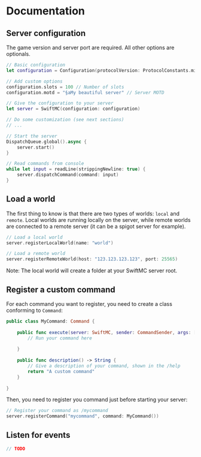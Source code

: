 # Documentation

## Server configuration

The game version and server port are required. All other options are optionals.

```swift
// Basic configuration
let configuration = Configuration(protocolVersion: ProtocolConstants.minecraft_1_15_2, port: 25565)

// Add custom options
configuration.slots = 100 // Number of slots
configuration.motd = "§aMy beautiful server" // Server MOTD

// Give the configuration to your server
let server = SwiftMC(configuration: configuration)

// Do some customization (see next sections)
// ...

// Start the server
DispatchQueue.global().async {
    server.start()
}

// Read commands from console
while let input = readLine(strippingNewline: true) {
    server.dispatchCommand(command: input)
}
```

## Load a world

The first thing to know is that there are two types of worlds: `local` and `remote`. Local worlds are running locally on the server, while remote worlds are connected to a remote server (it can be a spigot server for example).

```swift
// Load a local world
server.registerLocalWorld(name: "world")

// Load a remote world
server.registerRemoteWorld(host: "123.123.123.123", port: 25565)
```

Note: The local world will create a folder at your SwiftMC server root.

## Register a custom command

For each command you want to register, you need to create a class conforming to `Command`:

```swift
public class MyCommand: Command {
    
    public func execute(server: SwiftMC, sender: CommandSender, args: [String]) {
        // Run your command here
        
    }
    
    public func description() -> String {
        // Give a description of your command, shown in the /help
        return "A custom command"
    }
    
}
```

Then, you need to register you command just before starting your server:

```swift
// Register your command as /mycommand
server.registerCommand("mycommand", command: MyCommand())
```

## Listen for events

```swift
// TODO
```

